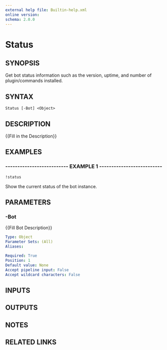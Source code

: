 ```yaml
---
external help file: Builtin-help.xml
online version: 
schema: 2.0.0
---
```


# Status

## SYNOPSIS
Get bot status information such as the version, uptime, and number of plugin/commands installed.

## SYNTAX

```
Status [-Bot] <Object>
```

## DESCRIPTION
{{Fill in the Description}}

## EXAMPLES

### -------------------------- EXAMPLE 1 --------------------------
```
!status
```

Show the current status of the bot instance.

## PARAMETERS

### -Bot
{{Fill Bot Description}}

```yaml
Type: Object
Parameter Sets: (All)
Aliases: 

Required: True
Position: 1
Default value: None
Accept pipeline input: False
Accept wildcard characters: False
```

## INPUTS

## OUTPUTS

## NOTES

## RELATED LINKS


